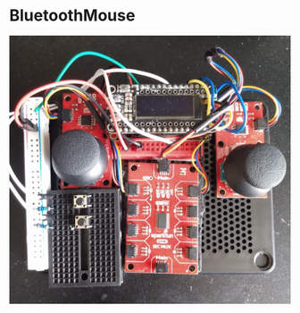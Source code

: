 # BluetoothMouse
 
![Controller](https://github.com/Hykudoru/BluetoothMouse/blob/main/img/Controller.jpg)
